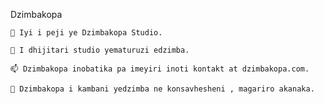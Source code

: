 Dzimbakopa

    🌱 Iyi i peji ye Dzimbakopa Studio.

    🌱 I dhijitari studio yematuruzi edzimba.

    📫 Dzimbakopa inobatika pa imeyiri inoti kontakt at dzimbakopa.com.

    🌱 Dzimbakopa i kambani yedzimba ne konsavhesheni , magariro akanaka.
